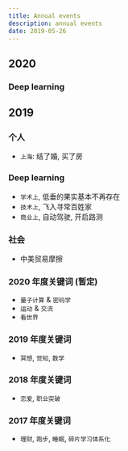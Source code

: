```yaml
---
title: Annual events
description: annual events
date: 2019-05-26
---
```


## 2020

### Deep learning

## 2019

### 个人

* `上海`: 结了婚, 买了房

### Deep learning

* `学术上`, 低垂的果实基本不再存在
* `技术上`, 飞入寻常百姓家
* `商业上`, 自动驾驶, 开启路测

### 社会

* 中美贸易摩擦

### 2020 年度关键词 (暂定)

* `量子计算` & `密码学`
* `运动` & `交流`
* `看世界`

### 2019 年度关键词

* `冥想`, `觉知`, `数学`

### 2018 年度关键词

* `恋爱`, `职业突破`

### 2017 年度关键词

* `理财`, `跑步`, `睡眠`, `碎片学习体系化`
